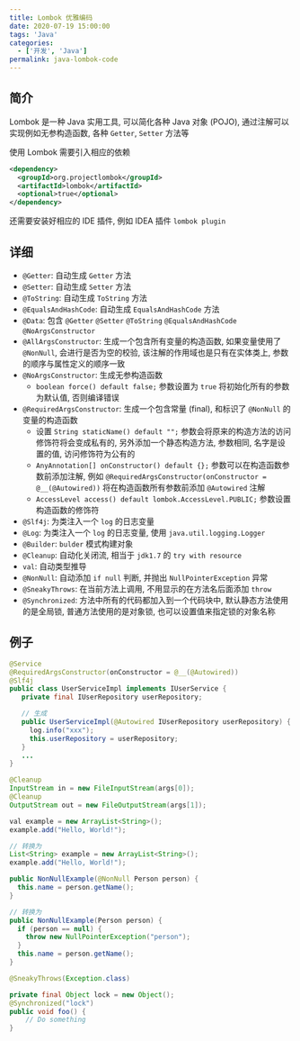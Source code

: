 ```yaml
---
title: Lombok 优雅编码
date: 2020-07-19 15:00:00
tags: 'Java'
categories:
  - ['开发', 'Java']
permalink: java-lombok-code
---
```


## 简介

Lombok 是一种 Java 实用工具, 可以简化各种 Java 对象 (POJO), 通过注解可以实现例如无参构造函数, 各种 `Getter`, `Setter` 方法等

使用 Lombok 需要引入相应的依赖

```xml
<dependency>
  <groupId>org.projectlombok</groupId>
  <artifactId>lombok</artifactId>
  <optional>true</optional>
</dependency>
```

还需要安装好相应的 IDE 插件, 例如 IDEA 插件 `lombok plugin`

<!-- more -->

## 详细

- `@Getter`: 自动生成 `Getter` 方法
- `@Setter`: 自动生成 `Setter` 方法
- `@ToString`: 自动生成 `ToString` 方法
- `@EqualsAndHashCode`: 自动生成 `EqualsAndHashCode` 方法
- `@Data`: 包含 `@Getter` `@Setter` `@ToString` `@EqualsAndHashCode` `@NoArgsConstructor`
- `@AllArgsConstructor`: 生成一个包含所有变量的构造函数, 如果变量使用了 `@NonNull`, 会进行是否为空的校验, 该注解的作用域也是只有在实体类上, 参数的顺序与属性定义的顺序一致
- `@NoArgsConstructor`: 生成无参构造函数
  - `boolean force() default false;` 参数设置为 `true` 将初始化所有的参数为默认值, 否则编译错误
- `@RequiredArgsConstructor`: 生成一个包含常量 (final), 和标识了 `@NonNull` 的变量的构造函数
  - 设置 `String staticName() default "";` 参数会将原来的构造方法的访问修饰符将会变成私有的, 另外添加一个静态构造方法, 参数相同, 名字是设置的值, 访问修饰符为公有的
  - `AnyAnnotation[] onConstructor() default {};` 参数可以在构造函数参数前添加注解, 例如 `@RequiredArgsConstructor(onConstructor = @__(@Autowired))` 将在构造函数所有参数前添加 `@Autowired` 注解
  - `AccessLevel access() default lombok.AccessLevel.PUBLIC;` 参数设置构造函数的修饰符
- `@Slf4j`: 为类注入一个 `log` 的日志变量
- `@Log`: 为类注入一个 `log` 的日志变量, 使用 `java.util.logging.Logger`
- `@Builder`: `bulder` 模式构建对象
- `@Cleanup`: 自动化关闭流, 相当于 `jdk1.7` 的 `try with resource`
- `val`: 自动类型推导
- `@NonNull`: 自动添加 `if null` 判断, 并抛出 `NullPointerException` 异常
- `@SneakyThrows`: 在当前方法上调用, 不用显示的在方法名后面添加 `throw`
- `@Synchronized`: 方法中所有的代码都加入到一个代码块中, 默认静态方法使用的是全局锁, 普通方法使用的是对象锁, 也可以设置值来指定锁的对象名称

## 例子

```java
@Service
@RequiredArgsConstructor(onConstructor = @__(@Autowired))
@Slf4j
public class UserServiceImpl implements IUserService {
   private final IUserRepository userRepository;

   // 生成
   public UserServiceImpl(@Autowired IUserRepository userRepository) {
     log.info("xxx");
     this.userRepository = userRepository;
   }
   ...
}
```

```java
@Cleanup
InputStream in = new FileInputStream(args[0]);
@Cleanup
OutputStream out = new FileOutputStream(args[1]);
```

```java
val example = new ArrayList<String>();
example.add("Hello, World!");

// 转换为
List<String> example = new ArrayList<String>();
example.add("Hello, World!");
```

```java
public NonNullExample(@NonNull Person person) {
  this.name = person.getName();
}

// 转换为
public NonNullExample(Person person) {
  if (person == null) {
    throw new NullPointerException("person");
  }
  this.name = person.getName();
}
```

```java
@SneakyThrows(Exception.class)
```

```java
private final Object lock = new Object();
@Synchronized("lock")
public void foo() {
    // Do something
}
```
